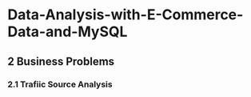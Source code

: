 # Data-Analysis-with-E-Commerce-Data-and-MySQL

## 2 Business Problems

### 2.1 Trafiic Source Analysis



